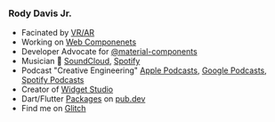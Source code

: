 <!-- [![Buy Me A Coffee](https://img.shields.io/badge/Donate-Buy%20Me%20A%20Coffee-yellow.svg)](https://www.buymeacoffee.com/rodydavis)
[![Donate](https://img.shields.io/badge/Donate-PayPal-green.svg)](https://www.paypal.com/cgi-bin/webscr?cmd=_s-xclick&hosted_button_id=WSH3GVC49GNNJ) -->

### Rody Davis Jr.

- Facinated by [VR/AR](https://aframe.io/)
- Working on [Web Componenets](https://developer.mozilla.org/en-US/docs/Web/Web_Components)
- Developer Advocate for [@material-components](https://github.com/material-components)
- Musician 👀 [SoundCloud](https://soundcloud.com/theonlysounddr), [Spotify](https://open.spotify.com/artist/5HBkYdhRZn1aOq40T2A7Eg)
- Podcast "Creative Engineering" [Apple Podcasts](https://podcasts.apple.com/us/podcast/creative-engineering/id1507852833), [Google Podcasts](https://podcasts.google.com/feed/aHR0cHM6Ly9yb2R5ZGF2aXMuZ2l0aHViLmlvL2NyZWF0aXZlX2VuZ2luZWVyaW5nL2ZlZWQueG1s?ved=2ahUKEwiw5anO0dLqAhU2lZ4KHR3FDtcQ4aUDegQIARAC&hl=en-GB), [Spotify Podcasts](https://open.spotify.com/show/3UTiK34aDOOSHFpGQ0RglN)
- Creator of [Widget Studio](https://widget.studio/)
- Dart/Flutter [Packages](https://pub.dev/publishers/rodydavis.com/packages) on [pub.dev](https://pub.dev)
- Find me on [Glitch](https://glitch.com/@rodydavis)
